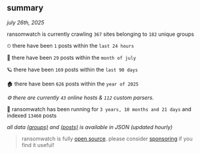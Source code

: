 
## summary
_july 26th, 2025_

ransomwatch is currently crawling `367` sites belonging to `182` unique groups

⏲ there have been `1` posts within the `last 24 hours`

🦈 there have been `29` posts within the `month of july`

🪐 there have been `169` posts within the `last 90 days`

🏚 there have been `626` posts within the `year of 2025`

_⚙️ there are currently `43` online hosts & `112` custom parsers._

🦕 ransomwatch has been running for `3 years, 10 months and 21 days` and indexed `13460` posts

_all data  [(groups)](http://https://dataleak.hopeless99.top//groups) and [(posts)](http://https://dataleak.hopeless99.top//posts) is available in JSON (updated hourly)_

> ransomwatch is fully [open source](https://github.com/joshhighet/ransomwatch#ransomwatch--). please consider [sponsoring](https://github.com/sponsors/joshhighet) if you find it useful!
